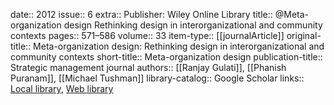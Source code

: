 date:: 2012
issue:: 6
extra:: Publisher: Wiley Online Library
title:: @Meta-organization design Rethinking design in interorganizational and community contexts
pages:: 571–586
volume:: 33
item-type:: [[journalArticle]]
original-title:: Meta-organization design: Rethinking design in interorganizational and community contexts
short-title:: Meta-organization design
publication-title:: Strategic management journal
authors:: [[Ranjay Gulati]], [[Phanish Puranam]], [[Michael Tushman]]
library-catalog:: Google Scholar
links:: [Local library](zotero://select/library/items/L4WUDKPK), [Web library](https://www.zotero.org/users/6520516/items/L4WUDKPK)
